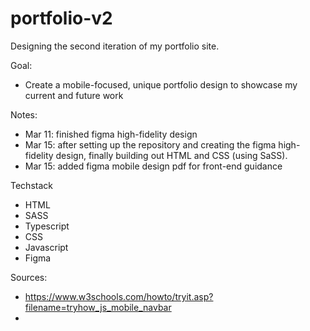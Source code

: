 # portfolio-v2
Designing the second iteration of my portfolio site.

Goal:
* Create a mobile-focused, unique portfolio design to showcase my current and future work


Notes:
* Mar 11: finished figma high-fidelity design
* Mar 15: after setting up the repository and creating the figma high-fidelity design, finally building out HTML and CSS (using SaSS).
* Mar 15: added figma mobile design pdf for front-end guidance




Techstack
* HTML
* SASS
* Typescript
* CSS
* Javascript
* Figma


Sources:
* https://www.w3schools.com/howto/tryit.asp?filename=tryhow_js_mobile_navbar
* 